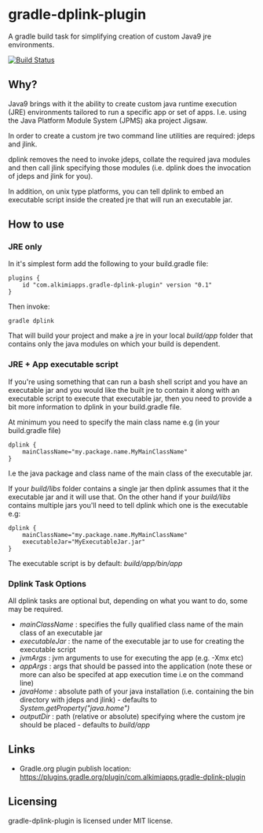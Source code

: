 # gradle-dplink-plugin

A gradle build task for simplifying creation of custom Java9 jre environments.

[![Build Status](https://travis-ci.org/alkimiapps/gradle-dplink-plugin.svg?branch=master)](https://travis-ci.org/alkimiapps/gradle-dplink-plugin)

## Why?

Java9 brings with it the ability to create custom java runtime execution (JRE) environments tailored to run a specific
app or set of apps. I.e. using the Java Platform Module System (JPMS) aka project Jigsaw.

In order to create a custom jre two command line utilities are required: jdeps and jlink. 

dplink removes the need to invoke jdeps, collate the required java modules and then call jlink specifying those modules
(i.e. dplink does the invocation of jdeps and jlink for you). 

In addition, on unix type platforms, you can tell dplink to embed an executable script inside the created jre that will 
run an executable jar.

## How to use

### JRE only

In it's simplest form add the following to your build.gradle file:

    plugins {
        id "com.alkimiapps.gradle-dplink-plugin" version "0.1"
    }

Then invoke:

    gradle dplink
    
That will build your project and make a jre in your local _build/app_ folder that contains only the java modules on 
which your build is dependent.

### JRE + App executable script

If you're using something that can run a bash shell script and you have an executable jar and you would like the built 
jre to contain it along with an executable script to execute that executable jar, then you need to provide a bit more 
information to dplink in your build.gradle file.

At minimum you need to specify the main class name e.g (in your build.gradle file)

    dplink {
        mainClassName="my.package.name.MyMainClassName"
    }
    
I.e the java package and class name of the main class of the executable jar.

If your _build/libs_ folder contains a single jar then dplink assumes that it the executable jar and it will use that.
On the other hand if your _build/libs_  contains multiple jars you'll need to tell dplink which one is the executable
e.g:

    dplink {
        mainClassName="my.package.name.MyMainClassName"
        executableJar="MyExecutableJar.jar"
    }
    
The executable script is by default: _build/app/bin/app_

### Dplink Task Options

All dplink tasks are optional but, depending on what you want to do, some may be required.

- _mainClassName_ : specifies the fully qualified class name of the main class of an executable jar
- _executableJar_ : the name of the executable jar to use for creating the executable script
- _jvmArgs_ : jvm arguments to use for executing the app (e.g. -Xmx etc)
- _appArgs_ : args that should be passed into the application (note these or more can also be specifed at app execution time i.e on the command line)
- _javaHome_ : absolute path of your java installation (i.e. containing the bin directory with jdeps and jlink) - defaults to _System.getProperty("java.home")_
- _outputDir_ : path (relative or absolute) specifying where the custom jre should be placed - defaults to _build/app_


## Links

- Gradle.org plugin publish location: https://plugins.gradle.org/plugin/com.alkimiapps.gradle-dplink-plugin

## Licensing

gradle-dplink-plugin is licensed under MIT license.